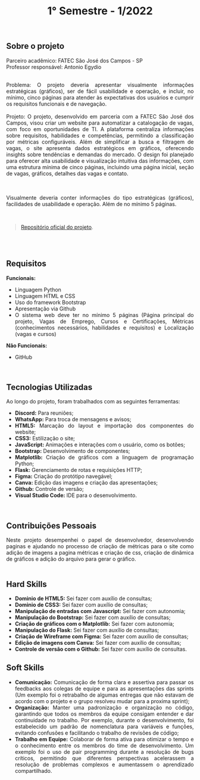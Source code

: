 <h1 align="center"> 1° Semestre - 1/2022 </h1>
<p align="center">
</p>

<br>

## Sobre o projeto 

<div align="justify">
  Parceiro acadêmico: FATEC São José dos Campos - SP
  <br>
  Professor responsável: Antonio Egydio
  <br><br>
  
  Problema: O projeto deveria apresentar visualmente informações estratégicas (gráficos), ser de fácil usabilidade e operação, e incluir, no mínimo, cinco páginas para atender às expectativas dos usuários e cumprir os requisitos funcionais e de navegação.
  <br><br>
  Projeto: O projeto, desenvolvido em parceria com a FATEC São José dos Campos, visou criar um website para automatizar a catalogação de vagas, com foco em oportunidades de TI. A plataforma centraliza informações sobre requisitos, habilidades e competências, permitindo a classificação por métricas configuráveis. Além de simplificar a busca e filtragem de vagas, o site apresenta dados estratégicos em gráficos, oferecendo insights sobre tendências e demandas do mercado. O design foi planejado para oferecer alta usabilidade e visualização intuitiva das informações, com uma estrutura mínima de cinco páginas, incluindo uma página inicial, seção de vagas, gráficos, detalhes das vagas e contato.

  <br><br>
  Visualmente deveria conter informações do tipo estratégicas (gráficos), facilidades de usabilidade e operação. Além de no mínimo 5 páginas.
<div><br>
  
> [Repositório oficial do projeto](https://github.com/Fiv5TechCo/API-1ADS-2022-1).

<br>


<br>
  
## Requisitos 
 
**Funcionais:**<br>
 - Linguagem Python
 - Linguagem HTML e CSS
 - Uso do framework Bootstrap
 - Apresentação via Github
 - O sistema web deve ter no mínimo 5 páginas (Página principal do projeto, Vagas de Emprego, Cursos e Certificações, Métricas (conhecimentos necessários, habilidades e requisitos) e Localização (vagas e cursos)

**Não Funcionais:**<br>
 - GitHub
<br>

## Tecnologias Utilizadas
Ao longo do projeto, foram trabalhados com as seguintes ferramentas:
<br>
  - **Discord:** Para reuniões;
  - **WhatsApp:** Para troca de mensagens e avisos;
  - **HTML5:** Marcação do layout e importação dos componentes do website; 
  - **CSS3:** Estilização o site;
  - **JavaScript:** Animações e interações com o usuário, como os botões;
  - **Bootstrap:** Desenvolvimento de componentes;
  - **Matplotlib:** Criação de gráficos com a linguagem de programação Python;
  - **Flask:** Gerenciamento de rotas e requisições HTTP;
  - **Figma:** Criação do protótipo navegável;
  - **Canva:** Edição das imagens e criação das apresentações;
  - **Github:** Controle de versão;
  - **Visual Studio Code:** IDE para o desenvolvimento.
  
<br>

## Contribuições Pessoais
<div align="justify">
Neste projeto desempenhei o papel de desenvolvedor, desenvolvendo paginas e ajudando no processo de criação de métricas para o site como adição de imagens a pagina métricas e criação de css, criação de dinâmica de gráficos e adição do arquivo para gerar o gráfico.
<div>

<br>

## Hard Skills
- **Dominio de HTML5:** Sei fazer com auxílio de consultas; <br>
- **Dominio de CSS3:** Sei fazer com auxílio de consultas; <br>
- **Manipulação de entradas com Javascript:** Sei fazer com autonomia; <br>
- **Manipulação do Bootstrap:** Sei fazer com auxílio de consultas; <br>
- **Criação de gráficos com o Matplotlib:** Sei fazer com autonomia; <br>
- **Manipulação do Flask:** Sei fazer com auxílio de consultas; <br>
- **Criação de Wireframe com Figma:** Sei fazer com auxílio de consultas; <br>
- **Edição de imagens com Canva:** Sei fazer com auxílio de consultas; <br>
- **Controle de versão com o Github:** Sei fazer com auxílio de consultas. <br>


## Soft Skills
 - **Comunicação:** Comunicação de forma clara e assertiva para passar os feedbacks aos colegas de equipe e para as apresentações das sprints (Um exemplo foi o retrabalho de algumas entregas que não estavam de acordo com o projeto e o grupo resolveu mudar para a proxima sprint); <br>
 - **Organização:** Manter uma padronização e organização no código, garantindo que todos os membros da equipe consigam entender e dar continuidade no trabalho. Por exemplo, durante o desenvolvimento, foi estabelecido um padrão de nomenclatura para variáveis e funções, evitando confusões e facilitando o trabalho de revisões de código; <br>
 - **Trabalho em Equipe:** Colaborar de forma ativa para otimizar o tempo e o conhecimento entre os membros do time de desenvolvimento. Um exemplo foi o uso de pair programming durante a resolução de bugs críticos, permitindo que diferentes perspectivas acelerassem a resolução de problemas complexos e aumentassem o aprendizado compartilhado. <br>
